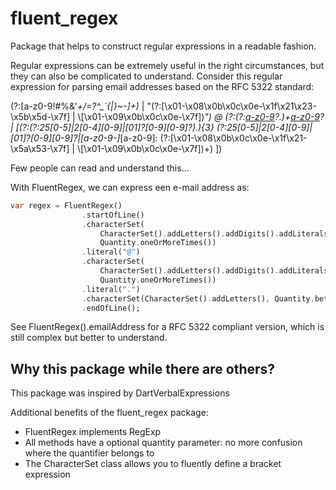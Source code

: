 # fluent_regex

Package that helps to construct regular expressions in a readable fashion.

Regular expressions can be extremely useful in the right circumstances, but they can also be complicated to understand. Consider this regular expression for parsing email addresses based on the RFC 5322 standard:

(?:[a-z0-9!#$%&'*+/=?^_`{|}~-]+(?:\.[a-z0-9!#$%&'*+/=?^_`{|}~-]+)*
  |  "(?:[\x01-\x08\x0b\x0c\x0e-\x1f\x21\x23-\x5b\x5d-\x7f]
      |  \\[\x01-\x09\x0b\x0c\x0e-\x7f])*")
@ (?:(?:[a-z0-9](?:[a-z0-9-]*[a-z0-9])?\.)+[a-z0-9](?:[a-z0-9-]*[a-z0-9])?
  |  \[(?:(?:25[0-5]|2[0-4][0-9]|[01]?[0-9][0-9]?)\.){3}
       (?:25[0-5]|2[0-4][0-9]|[01]?[0-9][0-9]?|[a-z0-9-]*[a-z0-9]:
          (?:[\x01-\x08\x0b\x0c\x0e-\x1f\x21-\x5a\x53-\x7f]
          |  \\[\x01-\x09\x0b\x0c\x0e-\x7f])+)
     \])

Few people can read and understand this...

With FluentRegex, we can express een e-mail address as:
```dart
var regex = FluentRegex()
                .startOfLine()
                .characterSet(
                    CharacterSet().addLetters().addDigits().addLiterals(".-_"),
                    Quantity.oneOrMoreTimes())
                .literal("@")
                .characterSet(
                    CharacterSet().addLetters().addDigits().addLiterals(".-"),
                    Quantity.oneOrMoreTimes())
                .literal(".")
                .characterSet(CharacterSet().addLetters(), Quantity.between(2, 4))
                .endOfLine();
```
See FluentRegex().emailAddress for a RFC 5322 compliant version, which is still complex but better to understand.

## Why this package while there are others?
This package was inspired by DartVerbalExpressions

Additional benefits of the fluent_regex package:
- FluentRegex implements RegExp
- All methods have a optional quantity parameter: no more confusion where the quantifier belongs to
- The CharacterSet class allows you to fluently define a bracket expression
